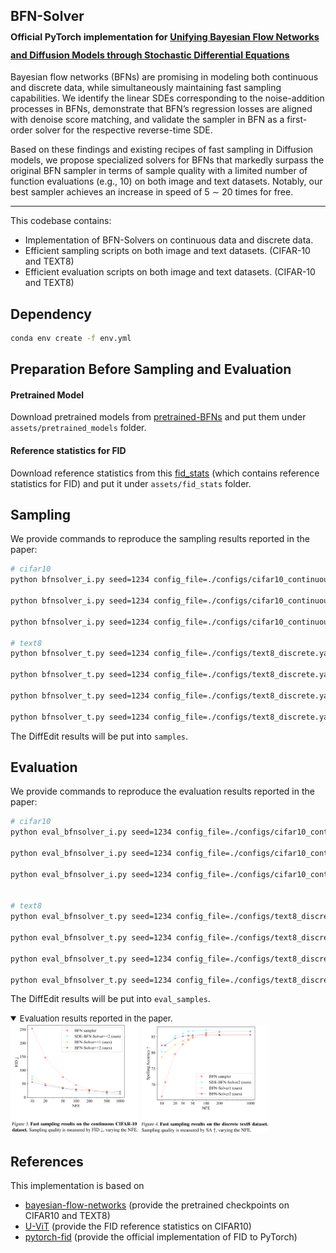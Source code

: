 ## BFN-Solver<br> <sub><small>Official PyTorch implementation for [Unifying Bayesian Flow Networks and Diffusion Models through Stochastic Differential Equations]()</small></sub>

Bayesian flow networks (BFNs) are promising in modeling both continuous and discrete data, while simultaneously maintaining fast sampling capabilities. 
We identify the linear SDEs corresponding to the noise-addition processes in BFNs, 
demonstrate that BFN’s regression losses are aligned with denoise score matching, 
and validate the sampler in BFN as a first-order solver for the respective reverse-time SDE. 

Based on these findings and existing recipes of fast sampling in Diffusion models, 
we propose specialized solvers for BFNs that markedly surpass the original BFN sampler in terms of sample quality with a limited number of function evaluations 
(e.g., 10) on both image and text datasets. Notably, our best sampler achieves an increase in speed of 5 ∼ 20 times for free.

-----------------

This codebase contains:
- Implementation of BFN-Solvers on continuous data and discrete data.
- Efficient sampling scripts on both image and text datasets. (CIFAR-10 and TEXT8)
- Efficient evaluation scripts on both image and text datasets. (CIFAR-10 and TEXT8)

## Dependency
```sh
conda env create -f env.yml
```

## Preparation Before Sampling and Evaluation

#### Pretrained Model
Download pretrained models from [pretrained-BFNs](https://huggingface.co/rupspace/pretrained-BFNs) and put them under `assets/pretrained_models` folder.

#### Reference statistics for FID
Download reference statistics from this [fid_stats](https://drive.google.com/file/d/13CH7oIB3IbveyuBsAPh8ZpsQ8ZJuFu9f/view?usp=sharing) (which contains reference statistics for FID) and put it under `assets/fid_stats` folder.

## Sampling
We provide  commands to reproduce the sampling results reported in the paper:
```sh
# cifar10 
python bfnsolver_i.py seed=1234 config_file=./configs/cifar10_continuous_256bins.yaml load_model=./assets/cifar10_256c_ema.pt algorithm=ode_bfnsolver1 n_steps=10

python bfnsolver_i.py seed=1234 config_file=./configs/cifar10_continuous_256bins.yaml load_model=./assets/cifar10_256c_ema.pt algorithm=ode_bfnsolver2_multi_step n_steps=10

python bfnsolver_i.py seed=1234 config_file=./configs/cifar10_continuous_256bins.yaml load_model=./assets/cifar10_256c_ema.pt algorithm=sde_bfnsolver2_multi_step n_steps=10

# text8 
python bfnsolver_t.py seed=1234 config_file=./configs/text8_discrete.yaml load_model=./assets/text8_ema.pt algorithm=ode_bfnsolver1 n_steps=10

python bfnsolver_t.py seed=1234 config_file=./configs/text8_discrete.yaml load_model=./assets/text8_ema.pt algorithm=ode_bfnsolver2_multi_step n_steps=10

python bfnsolver_t.py seed=1234 config_file=./configs/text8_discrete.yaml load_model=./assets/text8_ema.pt algorithm=sde_bfnsolver1 n_steps=10

python bfnsolver_t.py seed=1234 config_file=./configs/text8_discrete.yaml load_model=./assets/text8_ema.pt algorithm=sde_bfnsolver2_multi_step n_steps=10
```
The DiffEdit results will be put into `samples`.



## Evaluation
We provide commands to reproduce the evaluation results reported in the paper:
```sh
# cifar10 
python eval_bfnsolver_i.py seed=1234 config_file=./configs/cifar10_continuous_256bins.yaml load_model=./assets/cifar10_256c_ema.pt algorithm=ode_bfnsolver1 n_steps=10 n_samples=10000

python eval_bfnsolver_i.py seed=1234 config_file=./configs/cifar10_continuous_256bins.yaml load_model=./assets/cifar10_256c_ema.pt algorithm=ode_bfnsolver2_multi_step n_steps=10 n_samples=10000

python eval_bfnsolver_i.py seed=1234 config_file=./configs/cifar10_continuous_256bins.yaml load_model=./assets/cifar10_256c_ema.pt algorithm=sde_bfnsolver2_multi_step n_steps=10 n_samples=10000
 

# text8 
python eval_bfnsolver_t.py seed=1234 config_file=./configs/text8_discrete.yaml load_model=./assets/text8_ema.pt algorithm=ode_bfnsolver1 n_steps=10 n_samples=1000

python eval_bfnsolver_t.py seed=1234 config_file=./configs/text8_discrete.yaml load_model=./assets/text8_ema.pt algorithm=ode_bfnsolver2_multi_step n_steps=10 n_samples=1000

python eval_bfnsolver_t.py seed=1234 config_file=./configs/text8_discrete.yaml load_model=./assets/text8_ema.pt algorithm=sde_bfnsolver1 n_steps=10 n_samples=1000

python eval_bfnsolver_t.py seed=1234 config_file=./configs/text8_discrete.yaml load_model=./assets/text8_ema.pt algorithm=sde_bfnsolver2_multi_step n_steps=10 n_samples=1000
```
The DiffEdit results will be put into `eval_samples`.

<details open>
<summary><font size="2">
Evaluation results reported in the paper.
</font></summary>

<div style="display:inline-block">
<center>
<img src="./assets/results/results_cifar10.png" style="zoom: 20%;" />
<img src="./assets/results/results_text8.png" style="zoom: 20%;" />
</center>
</div>
</details>


## References


This implementation is based on
- [bayesian-flow-networks](https://github.com/nnaisense/bayesian-flow-networks) (provide the pretrained checkpoints on CIFAR10 and TEXT8)
- [U-ViT](https://github.com/baofff/U-ViT) (provide the FID reference statistics on CIFAR10)
- [pytorch-fid](https://github.com/mseitzer/pytorch-fid) (provide the official implementation of FID to PyTorch)
